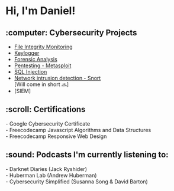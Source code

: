 <h1> Hi, I'm Daniel! </h1>

<h2> :computer: Cybersecurity Projects</h2>

- [File Integrity Monitoring](https://github.com/DanielDominguezBender/FileIntegrityMonitoring)
- [Keylogger](https://github.com/DanielDominguezBender/Keylogger)
- [Forensic Analysis](https://github.com/DanielDominguezBender/ForensicAnalysis)<br>
- [Pentesting - Metasploit](https://github.com/DanielDominguezBender/Pentesting-Metasploit-Vulnerabilities)<br>
- [SQL Injection](https://github.com/DanielDominguezBender/SQLi)<br>
- [Network intrusion detection - Snort](https://github.com/DanielDominguezBender/Snort)<br>
[Will come in short :soon:]
- [SIEM]
<!-- Técnicas de ocultación de la información -->

<h2> :scroll: Certifications </h2>
- Google Cybersecurity Certificate<br>
- Freecodecamp Javascript Algorithms and Data Structures<br>
- Freecodecamp Responsive Web Design<br>

<h2> :sound: Podcasts I'm currently listening to:</h2>
- Darknet Diaries (Jack Ryshider)<br>
- Huberman Lab (Andrew Huberman)<br>
- Cybersecurity Simplified (Susanna Song & David Barton)
<!--
**DanielDominguezBender/DanielDominguezBender** is a ✨ _special_ ✨ repository because its `README.md` (this file) appears on your GitHub profile.

Here are some ideas to get you started:

- 🔭 I’m currently working on ...
- 🌱 I’m currently learning ...
- 👯 I’m looking to collaborate on ...
- 🤔 I’m looking for help with ...
- 💬 Ask me about ...
- 📫 How to reach me: ...
- 😄 Pronouns: ...
- ⚡ Fun fact: ...
-->
